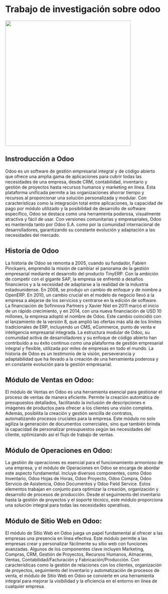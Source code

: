 # Trabajo de investigación sobre odoo

<img src="" height="400px">

## Instroducción a Odoo

Odoo es un software de gestión empresarial integral y de código abierto que ofrece una amplia gama de aplicaciones para cubrir todas las necesidades de una empresa, desde CRM, contabilidad, inventario y gestión de proyectos hasta recursos humanos y marketing en línea. Esta plataforma unificada permite a las organizaciones ahorrar tiempo y recursos al proporcionar una solución personalizada y modular. Con características como la integración total entre aplicaciones, la capacidad de pago por módulo utilizado y la posibilidad de desarrollo de software específico, Odoo se destaca como una herramienta poderosa, visualmente atractiva y fácil de usar. Con versiones comunitarias y empresariales, Odoo es mantenida tanto por Odoo S.A. como por la comunidad internacional de desarrolladores, garantizando su constante evolución y adaptación a las necesidades del mercado.

## Historia de Odoo

La historia de Odoo se remonta a 2005, cuando su fundador, Fabien Pinckaers, emprendió la misión de cambiar el panorama de la gestión empresarial mediante el desarrollo del producto TinyERP. Con la ambición de competir con el gigante SAP, la empresa se enfrentó a desafíos financieros y a la necesidad de adaptarse a la realidad de la industria estadounidense. En 2008, se produjo un cambio de enfoque y de nombre a OpenERP. En 2010, un cambio crucial en el modelo de negocio llevó a la empresa a alejarse de los servicios y centrarse en la edición de software. La financiación de Sofinnova Partners y Xavier Niel en 2011 marcó el inicio de un rápido crecimiento, y en 2014, con una nueva financiación de USD 10 millones, la empresa adoptó el nombre de Odoo. Este cambio coincidió con el lanzamiento de la versión 8, que amplió las ofertas más allá de los límites tradicionales de ERP, incluyendo un CMS, eCommerce, punto de venta e inteligencia empresarial integrada. La estructura modular de Odoo, su comunidad activa de desarrolladores y su enfoque de código abierto han contribuido a su éxito continuo como una plataforma de gestión empresarial integral y flexible, utilizada por miles de empresas en todo el mundo. La historia de Odoo es un testimonio de la visión, perseverancia y adaptabilidad que ha llevado a la creación de una herramienta poderosa y en constante evolución para la gestión empresarial.

## Módulo de Ventas en Odoo:

El módulo de Ventas en Odoo es una herramienta esencial para gestionar el proceso de ventas de manera eficiente. Permite la creación automática de presupuestos detallados, facilitando la inclusión de descripciones e imágenes de productos para ofrecer a los clientes una visión completa. Además, posibilita la creación y gestión sencilla de contratos, automatizando procesos cruciales para la empresa. Este módulo no solo agiliza la generación de documentos comerciales, sino que también brinda la capacidad de personalizar presupuestos según las necesidades del cliente, optimizando así el flujo de trabajo de ventas.

## Módulo de Operaciones en Odoo:

La gestión de operaciones es esencial para el funcionamiento armonioso de una empresa, y el módulo de Operaciones en Odoo se encarga de abordar este aspecto fundamental. Incluye diversos componentes, como Odoo Inventario, Odoo Hojas de Horas, Odoo Proyecto, Odoo Compra, Odoo Servicio de Asistencia, Odoo Documentos y Odoo Field Service. Estos elementos trabajan en conjunto para optimizar la creación, organización y desarrollo de procesos de producción. Desde el seguimiento del inventario hasta la gestión de proyectos y el soporte técnico, este módulo proporciona una solución integral para todas las necesidades operativas.

## Módulo de Sitio Web en Odoo:

El módulo de Sitio Web en Odoo juega un papel fundamental al ofrecer a las empresas una presencia en línea efectiva. Este módulo permite a las empresas crear y personalizar fácilmente su sitio web con funciones avanzadas. Algunos de los componentes clave incluyen Marketing, Compras, CRM, Gestión de Proyectos, Recursos Humanos, Almacenes, Ventas, Contabilidad/Facturación y Fabricación/Producción. Con características como la gestión de relaciones con los clientes, organización de proyectos, seguimiento del inventario y automatización de procesos de venta, el módulo de Sitio Web en Odoo se convierte en una herramienta integral para mejorar la visibilidad y la eficiencia en el entorno en línea de cualquier empresa.
